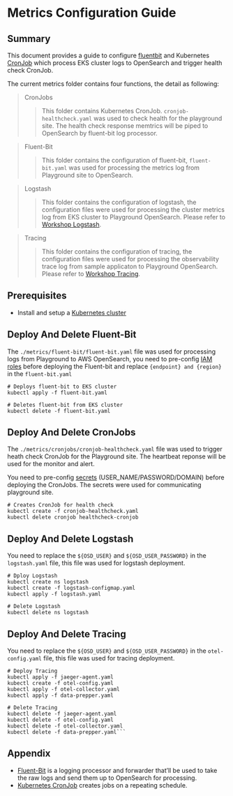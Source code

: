 # Metrics Configuration Guide

## Summary

This document provides a guide to configure [fluentbit](https://docs.fluentbit.io/manual) and Kubernetes [CronJob](https://kubernetes.io/docs/concepts/workloads/controllers/cron-jobs/) which process EKS cluster logs to OpenSearch and trigger health check CronJob.

The current metrics folder contains four functions, the detail as following:
> CronJobs
>> This folder contains Kubernetes CronJob. `cronjob-healthcheck.yaml` was used to check health for the playground site. The health check response memtrics will be piped to OpenSearch by fluent-bit log processor. 

> Fluent-Bit
>> This folder contains the configuration of fluent-bit, `fluent-bit.yaml` was used for processing the metrics log from Playground site to OpenSearch. 

> Logstash
>> This folder contains the configuration of logstash, the configuration files were used for processing the cluster metrics log from EKS cluster to Playground OpenSearch. Please refer to [Workshop Logstash](https://catalog.us-east-1.prod.workshops.aws/workshops/c87214bf-11ea-46b7-82d9-4d934c2a7f53/en-US/logs/logstash).

> Tracing
>> This folder contains the configuration of tracing, the configuration files were used for processing the observability trace log from sample applicaton to Playground OpenSearch. Please refer to [Workshop Tracing](https://catalog.us-east-1.prod.workshops.aws/workshops/c87214bf-11ea-46b7-82d9-4d934c2a7f53/en-US/logs/tracing).

## Prerequisites

- Install and setup a [Kubernetes cluster](https://kubernetes.io/docs/setup/)

## Deploy And Delete Fluent-Bit
The `./metrics/fluent-bit/fluent-bit.yaml` file was used for processing logs from Playground to AWS OpenSearch, you need to pre-config [IAM roles](https://www.eksworkshop.com/intermediate/230_logging/config_es/) before deploying the Fluent-bit and replace `{endpoint} and {region}` in the `fluent-bit.yaml`

```
# Deploys fluent-bit to EKS cluster
kubectl apply -f fluent-bit.yaml

# Deletes fluent-bit from EKS cluster
kubectl delete -f fluent-bit.yaml
```
## Deploy And Delete CronJobs
The `./metrics/cronjobs/cronjob-healthcheck.yaml` file was used to trigger heath check CronJob for the Playground site. The heartbeat reponse will be used for the monitor and alert. 

You need to pre-config [secrets](https://kubernetes.io/docs/concepts/configuration/secret/) (USER_NAME/PASSWORD/DOMAIN) before deploying the CronJobs. The secrets were used for communicating playground site.

```
# Creates CronJob for health check
kubectl create -f cronjob-healthcheck.yaml
kubectl delete cronjob healthcheck-cronjob
```

## Deploy And Delete Logstash
You need to replace the `${OSD_USER}` and `${OSD_USER_PASSWORD}` in the `logstash.yaml` file, this file was used for logstash deployment.

```
# Dploy Logstash
kubectl create ns logstash
kubectl create -f logstash-configmap.yaml
kubectl apply -f logstash.yaml

# Delete Logstash
kubectl delete ns logstash
```
## Deploy And Delete Tracing
You need to replace the `${OSD_USER}` and `${OSD_USER_PASSWORD}` in the `otel-config.yaml` file, this file was used for tracing deployment. 

```
# Deploy Tracing
kubectl apply -f jaeger-agent.yaml
kubectl create -f otel-config.yaml
kubectl apply -f otel-collector.yaml
kubectl apply -f data-prepper.yaml

# Delete Tracing
kubectl delete -f jaeger-agent.yaml
kubectl delete -f otel-config.yaml
kubectl delete -f otel-collector.yaml
kubectl delete -f data-prepper.yaml```
```


## Appendix
- [Fluent-Bit](https://docs.fluentbit.io/manual) is a logging processor and forwarder that’ll be used to take the raw logs and send them up to OpenSearch for processing.
- [Kubernetes CronJob](https://kubernetes.io/docs/concepts/workloads/controllers/cron-jobs/) creates jobs on a repeating schedule.